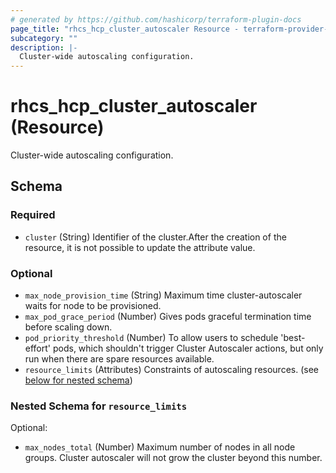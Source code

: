 ```yaml
---
# generated by https://github.com/hashicorp/terraform-plugin-docs
page_title: "rhcs_hcp_cluster_autoscaler Resource - terraform-provider-ocm"
subcategory: ""
description: |-
  Cluster-wide autoscaling configuration.
---
```


# rhcs_hcp_cluster_autoscaler (Resource)

Cluster-wide autoscaling configuration.



<!-- schema generated by tfplugindocs -->
## Schema

### Required

- `cluster` (String) Identifier of the cluster.After the creation of the resource, it is not possible to update the attribute value.

### Optional

- `max_node_provision_time` (String) Maximum time cluster-autoscaler waits for node to be provisioned.
- `max_pod_grace_period` (Number) Gives pods graceful termination time before scaling down.
- `pod_priority_threshold` (Number) To allow users to schedule 'best-effort' pods, which shouldn't trigger Cluster Autoscaler actions, but only run when there are spare resources available.
- `resource_limits` (Attributes) Constraints of autoscaling resources. (see [below for nested schema](#nestedatt--resource_limits))

<a id="nestedatt--resource_limits"></a>
### Nested Schema for `resource_limits`

Optional:

- `max_nodes_total` (Number) Maximum number of nodes in all node groups. Cluster autoscaler will not grow the cluster beyond this number.
